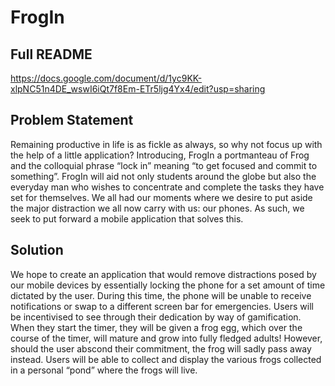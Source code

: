 # FrogIn

## Full README
https://docs.google.com/document/d/1yc9KK-xlpNC51n4DE_wswI6iQt7f8Em-ETr5ljg4Yx4/edit?usp=sharing

## Problem Statement
Remaining productive in life is as fickle as always, so why not focus up with the help of a little
application? Introducing, FrogIn a portmanteau of Frog and the colloquial phrase “lock in”
meaning “to get focused and commit to something”. FrogIn will aid not only students around
the globe but also the everyday man who wishes to concentrate and complete the tasks they
have set for themselves. We all had our moments where we desire to put aside the major distraction we all now carry with us: our phones. As such, we seek to put forward a mobile application that solves this.

## Solution
We hope to create an application that would remove distractions posed by our mobile devices
by essentially locking the phone for a set amount of time dictated by the user. During this
time, the phone will be unable to receive notifications or swap to a different screen bar for
emergencies. Users will be incentivised to see through their dedication by way of gamification.
When they start the timer, they will be given a frog egg, which over the course of the timer,
will mature and grow into fully fledged adults! However, should the user abscond their
commitment, the frog will sadly pass away instead. Users will be able to collect and display
the various frogs collected in a personal “pond” where the frogs will live.